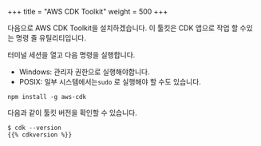 +++
title = "AWS CDK Toolkit"
weight = 500
+++

다음으로 AWS CDK Toolkit을 설치하겠습니다. 이 툴킷은 CDK 앱으로 작업 할 수있는 명령 줄 유틸리티입니다.

터미널 세션을 열고 다음 명령을 실행합니다.

- Windows: 관리자 권한으로 실행해야합니다.
- POSIX: 일부 시스템에서는`sudo` 로 실행해야 할 수도 있습니다.

```
npm install -g aws-cdk
```

다음과 같이 툴킷 버전을 확인할 수 있습니다.

```
$ cdk --version
{{% cdkversion %}}
```
